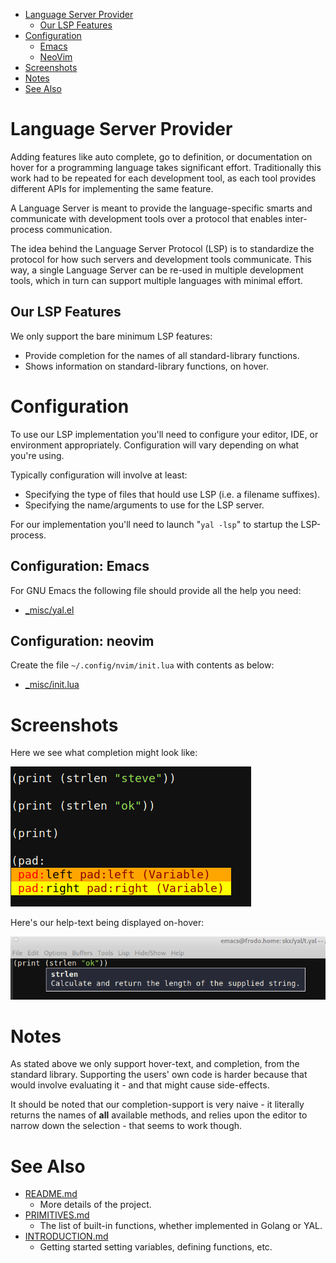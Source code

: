 
* [Language Server Provider](#language-server-provider)
  * [Our LSP Features](#our-lsp-features)
* [Configuration](#configuration)
  * [Emacs](#configuration-emacs)
  * [NeoVim](#configuration-neovim)
* [Screenshots](#screenshots)
* [Notes](#notes)
* [See Also](#see-also)


# Language Server Provider

Adding features like auto complete, go to definition, or documentation
on hover for a programming language takes significant effort. Traditionally
this work had to be repeated for each development tool, as each tool
provides different APIs for implementing the same feature.

A Language Server is meant to provide the language-specific smarts and
communicate with development tools over a protocol that enables
inter-process communication.

The idea behind the Language Server Protocol (LSP) is to standardize
the protocol for how such servers and development tools communicate.
This way, a single Language Server can be re-used in multiple
development tools, which in turn can support multiple languages with
minimal effort.


## Our LSP Features

We only support the bare minimum LSP features:

* Provide completion for the names of all standard-library functions.
* Shows information on standard-library functions, on hover.




# Configuration

To use our LSP implementation you'll need to configure your editor, IDE, or environment appropriately.  Configuration will vary depending on what you're using.

Typically configuration will involve at least:

* Specifying the type of files that hould use LSP (i.e. a filename suffixes).
* Specifying the name/arguments to use for the LSP server.

For our implementation you'll need to launch "`yal -lsp`" to startup the LSP-process.


## Configuration: Emacs

For GNU Emacs the following file should provide all the help you need:

* [_misc/yal.el](_misc/yal.el)


## Configuration: neovim

Create the file `~/.config/nvim/init.lua` with contents as below:

* [_misc/init.lua](_misc/init.lua)



# Screenshots

Here we see what completion might look like:

![Completion](_misc/complete.png?raw=true "Completion")

Here's our help-text being displayed on-hover:

![Help](_misc/help.png?raw=true "Help")



# Notes

As stated above we only support hover-text, and completion, from the
standard library.  Supporting the users' own code is harder because that
would involve evaluating it - and that might cause side-effects.

It should be noted that our completion-support is very naive - it literally
returns the names of __all__ available methods, and relies upon the editor
to narrow down the selection - that seems to work though.



# See Also

* [README.md](README.md)
  * More details of the project.
* [PRIMITIVES.md](PRIMITIVES.md)
  * The list of built-in functions, whether implemented in Golang or YAL.
* [INTRODUCTION.md](INTRODUCTION.md)
  * Getting started setting variables, defining functions, etc.
